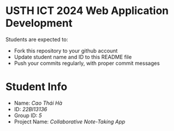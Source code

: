 USTH ICT 2024 Web Application Development
=====================================================

Students are expected to:

* Fork this repository to your github account
* Update student name and ID to this README file
* Push your commits regularly, with proper commit messages

Student Info
=======================




* Name: *Cao Thái Hà*
* ID: *22BI13136*
* Group ID: *5*
* Project Name: *Collaborative Note-Taking App*

